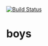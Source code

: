 [![Build Status](https://travis-ci.com/berquist/boys.svg?branch=master)](https://travis-ci.com/berquist/boys)

# boys
